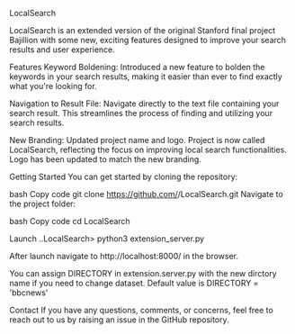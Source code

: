 LocalSearch

LocalSearch is an extended version of the original Stanford final project Bajillion with some new, exciting features designed to improve your search results and user experience.

Features
Keyword Boldening: Introduced a new feature to bolden the keywords in your search results, making it easier than ever to find exactly what you're looking for.

Navigation to Result File: Navigate directly to the text file containing your search result. This streamlines the process of finding and utilizing your search results.

New Branding: Updated  project name and logo. Project is now called LocalSearch, reflecting the focus on improving local search functionalities. Logo has been updated to match the new branding.

Getting Started
You can get started by cloning the repository:

bash
Copy code
git clone https://github.com/<username>/LocalSearch.git
Navigate to the project folder:

bash
Copy code
cd LocalSearch


Launch
..LocalSearch> python3 extension_server.py

After launch navigate to http://localhost:8000/ in the browser.

You can assign DIRECTORY in extension.server.py with the new dirctory name if you need to change dataset. Default value is DIRECTORY = 'bbcnews'

Contact
If you have any questions, comments, or concerns, feel free to reach out to us by raising an issue in the GitHub repository.
